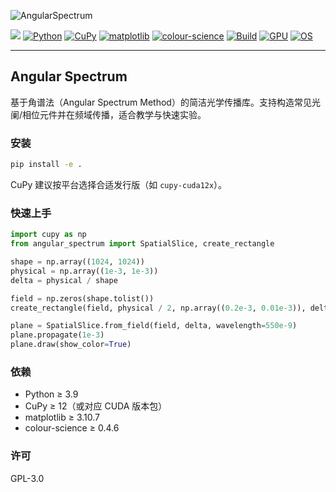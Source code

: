 ![AngularSpectrum](https://socialify.git.ci/wellcoming/AngularSpectrum/image?custom_description=%E5%9F%BA%E4%BA%8E%E8%A7%92%E8%B0%B1%E6%B3%95%E7%9A%84%E7%AE%80%E6%B4%81%E5%85%89%E5%AD%A6%E4%BC%A0%E6%92%AD%E5%BA%93%E3%80%82&description=1&forks=1&issues=1&language=1&name=1&pulls=1&stargazers=1&theme=Auto)

[![](https://img.shields.io/github/license/SeSePerson/SeSePerson)](https://www.gnu.org/licenses/gpl-3.0.html) [![Python](https://img.shields.io/badge/Python-%E2%89%A53.9-blue.svg)](https://www.python.org/) [![CuPy](https://img.shields.io/badge/CuPy-%E2%89%A512-0a7bbb.svg)](https://cupy.dev/) [![matplotlib](https://img.shields.io/badge/matplotlib-%E2%89%A53.10.7-11557c.svg)](https://matplotlib.org/) [![colour-science](https://img.shields.io/badge/colour--science-%E2%89%A50.4.6-ff7f0e.svg)](https://www.colour-science.org/) [![Build](https://img.shields.io/badge/build-hatchling-8A2BE2.svg)](https://hatch.pypa.io/latest/) [![GPU](https://img.shields.io/badge/GPU-CUDA%20ready-76B900.svg)](https://developer.nvidia.com/cuda-zone) [![OS](https://img.shields.io/badge/OS-any-lightgrey.svg)](https://pypi.org/classifiers/)

---

## Angular Spectrum

基于角谱法（Angular Spectrum Method）的简洁光学传播库。支持构造常见光阑/相位元件并在频域传播，适合教学与快速实验。

### 安装

```bash
pip install -e .
```

CuPy 建议按平台选择合适发行版（如 `cupy-cuda12x`）。

### 快速上手

```python
import cupy as np
from angular_spectrum import SpatialSlice, create_rectangle

shape = np.array((1024, 1024))
physical = np.array((1e-3, 1e-3))
delta = physical / shape

field = np.zeros(shape.tolist())
create_rectangle(field, physical / 2, np.array((0.2e-3, 0.01e-3)), delta=delta)

plane = SpatialSlice.from_field(field, delta, wavelength=550e-9)
plane.propagate(1e-3)
plane.draw(show_color=True)
```

### 依赖

- Python ≥ 3.9
- CuPy ≥ 12（或对应 CUDA 版本包）
- matplotlib ≥ 3.10.7
- colour-science ≥ 0.4.6

### 许可

GPL-3.0

